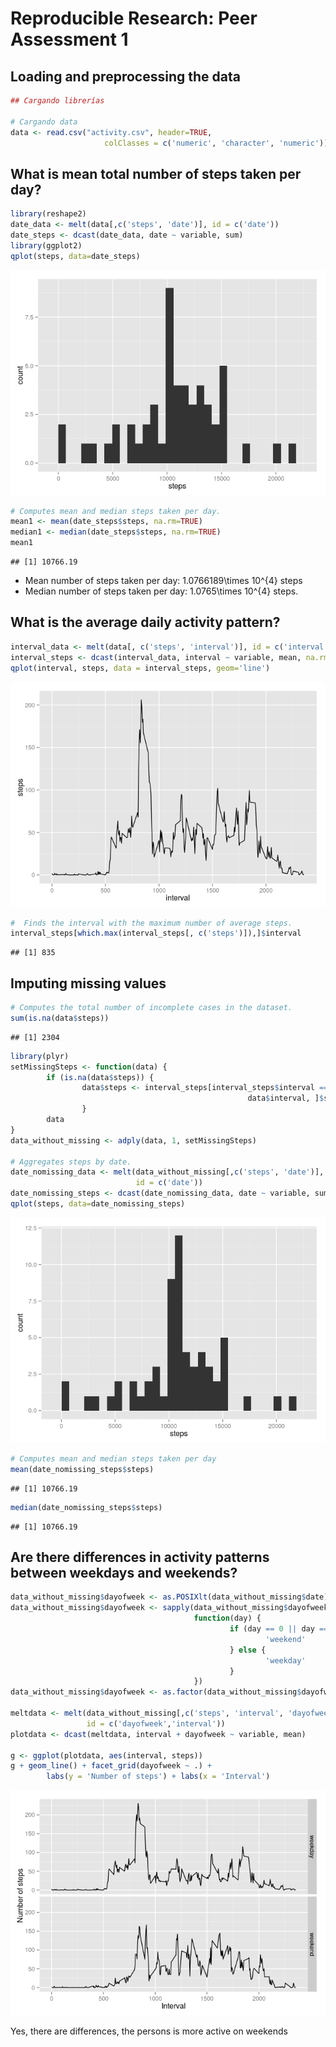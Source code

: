 # Reproducible Research: Peer Assessment 1


## Loading and preprocessing the data

```r
## Cargando librerías

# Cargando data
data <- read.csv("activity.csv", header=TRUE, 
                     colClasses = c('numeric', 'character', 'numeric'))
```


## What is mean total number of steps taken per day?

```r
library(reshape2)
date_data <- melt(data[,c('steps', 'date')], id = c('date'))
date_steps <- dcast(date_data, date ~ variable, sum)
library(ggplot2)
qplot(steps, data=date_steps)
```

![](PA1_template_files/figure-html/unnamed-chunk-2-1.png) 


```r
# Computes mean and median steps taken per day.
mean1 <- mean(date_steps$steps, na.rm=TRUE)
median1 <- median(date_steps$steps, na.rm=TRUE)
mean1
```

```
## [1] 10766.19
```
* Mean number of steps taken per day: 1.0766189\times 10^{4} steps 
* Median number of steps taken per day: 1.0765\times 10^{4} steps.


## What is the average daily activity pattern?

```r
interval_data <- melt(data[, c('steps', 'interval')], id = c('interval')) 
interval_steps <- dcast(interval_data, interval ~ variable, mean, na.rm = TRUE)
qplot(interval, steps, data = interval_steps, geom='line')
```

![](PA1_template_files/figure-html/unnamed-chunk-4-1.png) 


```r
#  Finds the interval with the maximum number of average steps.
interval_steps[which.max(interval_steps[, c('steps')]),]$interval
```

```
## [1] 835
```
## Imputing missing values

```r
# Computes the total number of incomplete cases in the dataset.
sum(is.na(data$steps))
```

```
## [1] 2304
```


```r
library(plyr)
setMissingSteps <- function(data) {
        if (is.na(data$steps)) {
                data$steps <- interval_steps[interval_steps$interval == 
                                                     data$interval, ]$steps
                }
        data
}
data_without_missing <- adply(data, 1, setMissingSteps)

# Aggregates steps by date.
date_nomissing_data <- melt(data_without_missing[,c('steps', 'date')], 
                            id = c('date'))
date_nomissing_steps <- dcast(date_nomissing_data, date ~ variable, sum)
qplot(steps, data=date_nomissing_steps)
```

![](PA1_template_files/figure-html/unnamed-chunk-7-1.png) 

```r
# Computes mean and median steps taken per day
mean(date_nomissing_steps$steps)
```

```
## [1] 10766.19
```

```r
median(date_nomissing_steps$steps)
```

```
## [1] 10766.19
```


## Are there differences in activity patterns between weekdays and weekends?

```r
data_without_missing$dayofweek <- as.POSIXlt(data_without_missing$date)$wday
data_without_missing$dayofweek <- sapply(data_without_missing$dayofweek, 
                                         function(day) {
                                                 if (day == 0 || day == 6) {
                                                         'weekend'
                                                 } else {
                                                         'weekday'
                                                 }
                                         })
data_without_missing$dayofweek <- as.factor(data_without_missing$dayofweek)

meltdata <- melt(data_without_missing[,c('steps', 'interval', 'dayofweek')],
                 id = c('dayofweek','interval'))
plotdata <- dcast(meltdata, interval + dayofweek ~ variable, mean)

g <- ggplot(plotdata, aes(interval, steps))
g + geom_line() + facet_grid(dayofweek ~ .) + 
        labs(y = 'Number of steps') + labs(x = 'Interval')
```

![](PA1_template_files/figure-html/unnamed-chunk-8-1.png) 

Yes, there are differences, the persons is more active on weekends 
